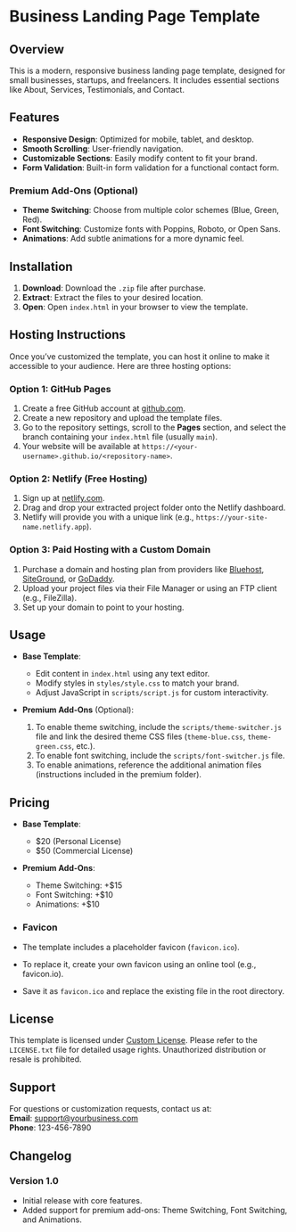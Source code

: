 # Business Landing Page Template

## Overview
This is a modern, responsive business landing page template, designed for small businesses, startups, and freelancers. It includes essential sections like About, Services, Testimonials, and Contact.

## Features
- **Responsive Design**: Optimized for mobile, tablet, and desktop.
- **Smooth Scrolling**: User-friendly navigation.
- **Customizable Sections**: Easily modify content to fit your brand.
- **Form Validation**: Built-in form validation for a functional contact form.

### Premium Add-Ons (Optional)
- **Theme Switching**: Choose from multiple color schemes (Blue, Green, Red).
- **Font Switching**: Customize fonts with Poppins, Roboto, or Open Sans.
- **Animations**: Add subtle animations for a more dynamic feel.

## Installation
1. **Download**: Download the `.zip` file after purchase.
2. **Extract**: Extract the files to your desired location.
3. **Open**: Open `index.html` in your browser to view the template.

## Hosting Instructions
Once you’ve customized the template, you can host it online to make it accessible to your audience. Here are three hosting options:

### Option 1: **GitHub Pages**
1. Create a free GitHub account at [github.com](https://github.com).
2. Create a new repository and upload the template files.
3. Go to the repository settings, scroll to the **Pages** section, and select the branch containing your `index.html` file (usually `main`).
4. Your website will be available at `https://<your-username>.github.io/<repository-name>`.

### Option 2: **Netlify (Free Hosting)**
1. Sign up at [netlify.com](https://www.netlify.com).
2. Drag and drop your extracted project folder onto the Netlify dashboard.
3. Netlify will provide you with a unique link (e.g., `https://your-site-name.netlify.app`).

### Option 3: **Paid Hosting with a Custom Domain**
1. Purchase a domain and hosting plan from providers like [Bluehost](https://www.bluehost.com), [SiteGround](https://www.siteground.com), or [GoDaddy](https://www.godaddy.com).
2. Upload your project files via their File Manager or using an FTP client (e.g., FileZilla).
3. Set up your domain to point to your hosting.

## Usage
- **Base Template**:
  - Edit content in `index.html` using any text editor.
  - Modify styles in `styles/style.css` to match your brand.
  - Adjust JavaScript in `scripts/script.js` for custom interactivity.

- **Premium Add-Ons** (Optional):
  1. To enable theme switching, include the `scripts/theme-switcher.js` file and link the desired theme CSS files (`theme-blue.css`, `theme-green.css`, etc.).
  2. To enable font switching, include the `scripts/font-switcher.js` file.
  3. To enable animations, reference the additional animation files (instructions included in the premium folder).

## Pricing
- **Base Template**:
  - $20 (Personal License)
  - $50 (Commercial License)
- **Premium Add-Ons**:
  - Theme Switching: +$15
  - Font Switching: +$10
  - Animations: +$10
 
- ### Favicon
- The template includes a placeholder favicon (`favicon.ico`).
- To replace it, create your own favicon using an online tool (e.g., favicon.io).
- Save it as `favicon.ico` and replace the existing file in the root directory.


## License
This template is licensed under [Custom License](/LICENSE.txt). Please refer to the `LICENSE.txt` file for detailed usage rights. Unauthorized distribution or resale is prohibited.

## Support
For questions or customization requests, contact us at:  
**Email**: support@yourbusiness.com  
**Phone**: 123-456-7890

## Changelog
### Version 1.0
- Initial release with core features.
- Added support for premium add-ons: Theme Switching, Font Switching, and Animations.
